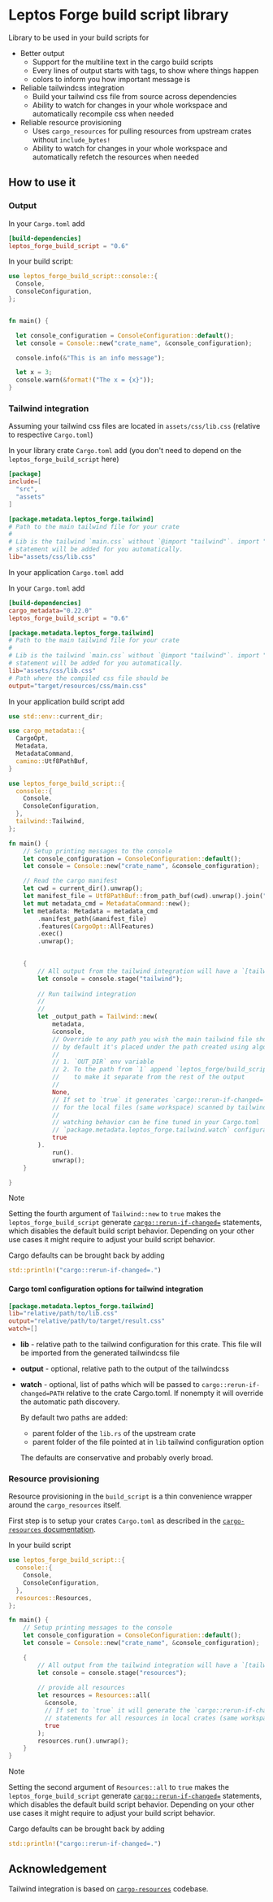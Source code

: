# Leptos Forge build script library

Library to be used in your build scripts for

- Better output
  - Support for the multiline text in the cargo build scripts
  - Every lines of output starts with tags, to show where things happen
  - colors to inform you how important message is 
- Reliable tailwindcss integration
  - Build your tailwind css file from source across dependencies
  - Ability to watch for changes in your whole workspace and automatically 
    recompile css when needed
- Reliable resource provisioning
  - Uses `cargo_resources` for pulling resources from upstream crates without `include_bytes!`
  - Ability to watch for changes in your whole workspace and automatically refetch
    the resources when needed

## How to use it

### Output

In your `Cargo.toml` add 

```toml
[build-dependencies]
leptos_forge_build_script = "0.6"
```

In your build script:

```rust
use leptos_forge_build_script::console::{
  Console,
  ConsoleConfiguration,
};


fn main() {

  let console_configuration = ConsoleConfiguration::default();
  let console = Console::new("crate_name", &console_configuration);

  console.info(&"This is an info message");

  let x = 3;
  console.warn(&format!("The x = {x}"));
}
```

### Tailwind integration

Assuming your tailwind css files are located in `assets/css/lib.css` (relative to
respective `Cargo.toml`)

In your library crate `Cargo.toml` add (you don't need to depend on the `leptos_forge_build_script` here)

```toml
[package]
include=[
  "src",
  "assets"
]

[package.metadata.leptos_forge.tailwind]
# Path to the main tailwind file for your crate
#
# Lib is the tailwind `main.css` without `@import "tailwind"`. import "tailwind"
# statement will be added for you automatically.
lib="assets/css/lib.css"
```

In your application `Cargo.toml` add

In your `Cargo.toml` add 

```toml
[build-dependencies]
cargo_metadata="0.22.0"
leptos_forge_build_script = "0.6"

[package.metadata.leptos_forge.tailwind]
# Path to the main tailwind file for your crate
#
# Lib is the tailwind `main.css` without `@import "tailwind"`. import "tailwind"
# statement will be added for you automatically.
lib="assets/css/lib.css"
# Path where the compiled css file should be 
output="target/resources/css/main.css"
```

In your application build script add

```rust
use std::env::current_dir;

use cargo_metadata::{
  CargoOpt,
  Metadata,
  MetadataCommand,
  camino::Utf8PathBuf,
}

use leptos_forge_build_script::{
  console::{
    Console,
    ConsoleConfiguration,
  },
  tailwind::Tailwind,
};

fn main() {
    // Setup printing messages to the console
    let console_configuration = ConsoleConfiguration::default();
    let console = Console::new("crate_name", &console_configuration);

    // Read the cargo manifest
    let cwd = current_dir().unwrap();
    let manifest_file = Utf8PathBuf::from_path_buf(cwd).unwrap().join("Cargo.toml");
    let mut metadata_cmd = MetadataCommand::new();
    let metadata: Metadata = metadata_cmd
        .manifest_path(&manifest_file)
        .features(CargoOpt::AllFeatures)
        .exec()
        .unwrap();

      
    { 
        // All output from the tailwind integration will have a `[tailwind]` tag prepended
        let console = console.stage("tailwind");
      
        // Run tailwind integration
        // 
        // 
        let _output_path = Tailwind::new(
            metadata, 
            &console, 
            // Override to any path you wish the main tailwind file should be generated
            // by default it's placed under the path created using algorithm below
            //
            // 1. `OUT_DIR` env variable
            // 2. To the path from `1` append `leptos_forge/build_script/tailwind`
            //    to make it separate from the rest of the output
            //
            None, 
            // If set to `true` it generates `cargo::rerun-if-changed=` statements
            // for the local files (same workspace) scanned by tailwind.
            //
            // watching behavior can be fine tuned in your Cargo.toml
            // `package.metadata.leptos_forge.tailwind.watch` configuration
            true
        ).
            run().
            unwrap();
    }

}
```

> [!NOTE]
>
> Setting the fourth argument of `Tailwind::new` to `true` makes the `leptos_forge_build_script`
> generate [`cargo::rerun-if-changed=`](https://doc.rust-lang.org/cargo/reference/build-scripts.html#rerun-if-changed) 
> statements, which disables the default build script behavior. Depending on 
> your other use cases it might require to adjust your build script behavior.
>
> Cargo defaults can be brought back by adding
>
> ```rust
> std::println!("cargo::rerun-if-changed=.")
> ```

#### Cargo toml configuration options for tailwind integration

```toml
[package.metadata.leptos_forge.tailwind]
lib="relative/path/to/lib.css"
output="relative/path/to/target/result.css"
watch=[]
```
- **lib** - relative path to the tailwind configuration for this crate. This 
  file will be imported from the generated tailwindcss file
- **output** - optional, relative path to the output of the tailwindcss
- **watch** - optional, list of paths which will be passed to 
  `cargo::rerun-if-changed=PATH` relative to the crate Cargo.toml. If nonempty 
  it will override the automatic path discovery.

  By default two paths are added:

  - parent folder of the `lib.rs` of the upstream crate
  - parent folder of the file pointed at in `lib` tailwind configuration option

  The defaults are conservative and probably overly broad.

### Resource provisioning

Resource provisioning in the `build_script` is a thin convenience wrapper around
the `cargo_resources` itself.

First step is to setup your crates `Cargo.toml` as described in the [`cargo-resources` documentation](https://github.com/PeteEvans/cargo-resources).

In your build script

```rust
use leptos_forge_build_script::{
  console::{
    Console,
    ConsoleConfiguration,
  },
  resources::Resources,
};

fn main() {
    // Setup printing messages to the console
    let console_configuration = ConsoleConfiguration::default();
    let console = Console::new("crate_name", &console_configuration);

    { 
        // All output from the tailwind integration will have a `[tailwind]` tag prepended
        let console = console.stage("resources");
 
        // provide all resources
        let resources = Resources::all(
          &console, 
          // If set to `true` it will generate the `cargo::rerun-if-changed=`
          // statements for all resources in local crates (same workspace)
          true
        );
        resources.run().unwrap();
    }
}
```

> [!NOTE]
>
> Setting the second argument of `Resources::all` to `true` makes the `leptos_forge_build_script`
> generate [`cargo::rerun-if-changed=`](https://doc.rust-lang.org/cargo/reference/build-scripts.html#rerun-if-changed) 
> statements, which disables the default build script behavior. Depending on 
> your other use cases it might require to adjust your build script behavior. 
>
> Cargo defaults can be brought back by adding
>
> ```rust
> std::println!("cargo::rerun-if-changed=.")
> ```

## Acknowledgement

Tailwind integration is based on [`cargo-resources`](https://github.com/PeteEvans/cargo-resources)
codebase.